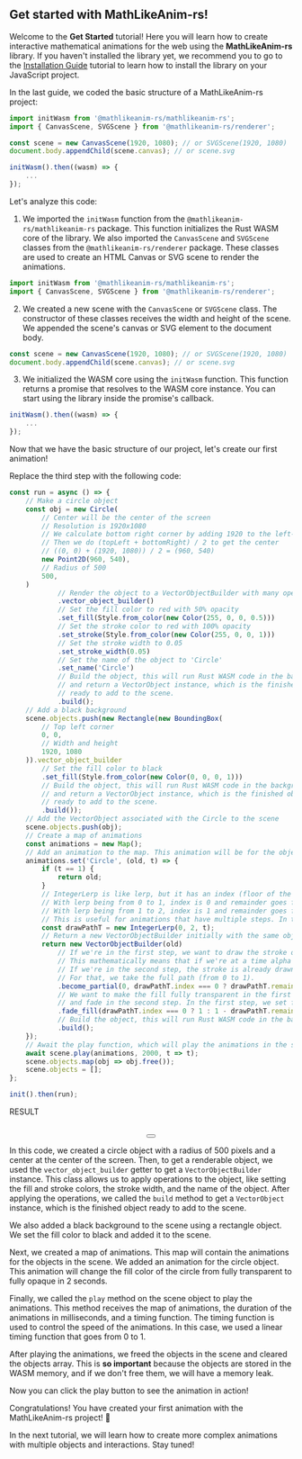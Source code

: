 ## Get started with MathLikeAnim-rs!

Welcome to the **Get Started** tutorial! Here you will learn how to create interactive mathematical animations for the web using the **MathLikeAnim-rs** library. If you haven't installed the library yet, we recommend you to go to the [Installation Guide](./tutorial-Install%20the%20library.html) tutorial to learn how to install the library on your JavaScript project.

In the last guide, we coded the basic structure of a MathLikeAnim-rs project:

```javascript
import initWasm from '@mathlikeanim-rs/mathlikeanim-rs';
import { CanvasScene, SVGScene } from '@mathlikeanim-rs/renderer';

const scene = new CanvasScene(1920, 1080); // or SVGScene(1920, 1080)
document.body.appendChild(scene.canvas); // or scene.svg

initWasm().then((wasm) => {
    ...
});
```

Let's analyze this code:

1. We imported the `initWasm` function from the `@mathlikeanim-rs/mathlikeanim-rs` package. This function initializes the Rust WASM core of the library. We also imported the `CanvasScene` and `SVGScene` classes from the `@mathlikeanim-rs/renderer` package. These classes are used to create an HTML Canvas or SVG scene to render the animations.
```javascript
import initWasm from '@mathlikeanim-rs/mathlikeanim-rs';
import { CanvasScene, SVGScene } from '@mathlikeanim-rs/renderer';
```

2. We created a new scene with the `CanvasScene` or `SVGScene` class. The constructor of these classes receives the width and height of the scene. We appended the scene's canvas or SVG element to the document body.
```javascript
const scene = new CanvasScene(1920, 1080); // or SVGScene(1920, 1080)
document.body.appendChild(scene.canvas); // or scene.svg
```

3. We initialized the WASM core using the `initWasm` function. This function returns a promise that resolves to the WASM core instance. You can start using the library inside the promise's callback.
```javascript
initWasm().then((wasm) => {
    ...
});
```

Now that we have the basic structure of our project, let's create our first animation!

Replace the third step with the following code:

```javascript
const run = async () => {
    // Make a circle object
    const obj = new Circle(
        // Center will be the center of the screen
        // Resolution is 1920x1080
        // We calculate bottom right corner by adding 1920 to the left-most x and 1080 to the top-most y
        // Then we do (topLeft + bottomRight) / 2 to get the center
        // ((0, 0) + (1920, 1080)) / 2 = (960, 540)
        new Point2D(960, 540),
        // Radius of 500
        500,
    )
            // Render the object to a VectorObjectBuilder with many operations
            .vector_object_builder()
            // Set the fill color to red with 50% opacity
            .set_fill(Style.from_color(new Color(255, 0, 0, 0.5)))
            // Set the stroke color to red with 100% opacity
            .set_stroke(Style.from_color(new Color(255, 0, 0, 1)))
            // Set the stroke width to 0.05
            .set_stroke_width(0.05)
            // Set the name of the object to 'Circle'
            .set_name('Circle')
            // Build the object, this will run Rust WASM code in the background
            // and return a VectorObject instance, which is the finished object,
            // ready to add to the scene.
            .build();
    // Add a black background
    scene.objects.push(new Rectangle(new BoundingBox(
        // Top left corner
        0, 0,
        // Width and height
        1920, 1080
    )).vector_object_builder
        // Set the fill color to black
        .set_fill(Style.from_color(new Color(0, 0, 0, 1)))
        // Build the object, this will run Rust WASM code in the background
        // and return a VectorObject instance, which is the finished object,
        // ready to add to the scene.
        .build());
    // Add the VectorObject associated with the Circle to the scene
    scene.objects.push(obj);
    // Create a map of animations
    const animations = new Map();
    // Add an animation to the map. This animation will be for the object we named 'Circle'.
    animations.set('Circle', (old, t) => {
        if (t == 1) {
            return old;
        }
        // IntegerLerp is like lerp, but it has an index (floor of the lerp) and a remainder (fractional part of the lerp)
        // With lerp being from 0 to 1, index is 0 and remainder goes from 0 to 1 until the lerp is 1.
        // With lerp being from 1 to 2, index is 1 and remainder goes from 0 to 1 until the lerp is 2.
        // This is useful for animations that have multiple steps. In this case, we have 2 steps: 0 to 1 and 1 to 2.
        const drawPathT = new IntegerLerp(0, 2, t);
        // Return a new VectorObjectBuilder initially with the same object as the old one
        return new VectorObjectBuilder(old)
            // If we're in the first step, we want to draw the stroke of the circle.
            // This mathematically means that if we're at a time alpha (proportion from 0 to 1), we want to draw the stroke from the very start, proportion 0, to the current alpha.
            // If we're in the second step, the stroke is already drawn, so we want to draw the fill of the circle.
            // For that, we take the full path (from 0 to 1).
            .become_partial(0, drawPathT.index === 0 ? drawPathT.remainder : 1)
            // We want to make the fill fully transparent in the first step, because we're only drawing the stroke,
            // and fade in the second step. In the first step, we set fade factor to 1 (fully transparent), and in the second step, we set it to 1 - remainder (fully opaque). That goes from 1 to 0, so it fades in (0 means fully opaque).
            .fade_fill(drawPathT.index === 0 ? 1 : 1 - drawPathT.remainder)
            // Build the object, this will run Rust WASM code in the background
            .build();
    });
    // Await the play function, which will play the animations in the scene for 2000 milliseconds (2 seconds).
    await scene.play(animations, 2000, t => t);
    scene.objects.map(obj => obj.free());
    scene.objects = [];
};

init().then(run);
```

<script type="importmap">
    {
        "imports": {
            "@mathlikeanim-rs/renderer": "/node_modules/@mathlikeanim-rs/renderer/dist/index.js",
            "/node_modules/@mathlikeanim-rs/renderer/dist/canvas-scene": "/node_modules/@mathlikeanim-rs/renderer/dist/canvas-scene.js",
            "/node_modules/@mathlikeanim-rs/renderer/dist/scene": "/node_modules/@mathlikeanim-rs/renderer/dist/scene.js",
            "/node_modules/@mathlikeanim-rs/renderer/dist/svg-scene": "/node_modules/@mathlikeanim-rs/renderer/dist/svg-scene.js",
            "@mathlikeanim-rs/mathlikeanim-rs": "/node_modules/@mathlikeanim-rs/mathlikeanim-rs/index.js",
            "@mathlikeanim-rs/mathlikeanim-rs/": "/node_modules/@mathlikeanim-rs/mathlikeanim-rs/"
        }
    }
</script>

<div class="pre-div">
    <div class="pre-top-bar-container">
        <div class="code-lang-name-container">
            <div class="code-lang-name">RESULT</div>
        </div>
    </div>
    <div style="margin-top: 2rem;">
        <div style="display: flex; justify-content: center;">
            <canvas id="canvas" width="1920" height="1080"></canvas>
        </div>
        <div style="display: flex; justify-content: center;">
            <button class="icon-button" id="run-button"></button>
        </div>
    </div>
</div>

<script type="module">
    import initWasm from '@mathlikeanim-rs/mathlikeanim-rs';
    import { CanvasScene, SVGScene } from '@mathlikeanim-rs/renderer';
    import { Circle, Point2D, Style, Color, Rectangle, BoundingBox, VectorObjectBuilder, IntegerLerp } from '@mathlikeanim-rs/mathlikeanim-rs';

    const run = async () => {
        button.disabled = true;
        const obj = new Circle(new Point2D(960, 540), 500)
            .vector_object_builder()
            .set_fill(Style.from_color(new Color(255, 0, 0, 0.5)))
            .set_stroke(Style.from_color(new Color(255, 0, 0, 1)))
            .set_stroke_width(0.05)
            .set_name('Circle')
            .build();
        scene.objects.push(new Rectangle(new BoundingBox(0, 0, 1920, 1080))
            .vector_object_builder
            .set_fill(Style.from_color(new Color(0, 0, 0, 1)))
            .build());
        scene.objects.push(obj);
        const animations = new Map();
        animations.set('Circle', (old, t) => {
            if (t == 1) {
                return old;
            }
            const drawPathT = new IntegerLerp(0, 2, t);
            return new VectorObjectBuilder(old)
                .become_partial(0, drawPathT.index === 0 ? drawPathT.remainder : 1)
                .fade_fill(drawPathT.index === 0 ? 1 : 1 - drawPathT.remainder)
                .build();
        });
        await scene.play(animations, 2000, t => t);
        scene.objects.map(obj => obj.free());
        scene.objects = [];
        button.disabled = false;
    };

    const scene = new CanvasScene(1920, 1080);
    const button = document.getElementById('run-button');
    const svgContent = await fetch('/assets/play.svg').then(res => res.text());
    button.innerHTML = svgContent;
    button.addEventListener('click', run);
    const canvas = document.getElementById('canvas');
    scene.canvas = canvas;
    scene.context = canvas.getContext('2d');
    canvas.style.width = '80%';
    canvas.style.height = 'auto';
    initWasm().then(() => run());
</script>

In this code, we created a circle object with a radius of 500 pixels and a center at the center of the screen. Then, to get a renderable object, we used the `vector_object_builder` getter to get a `VectorObjectBuilder` instance. This class allows us to apply operations to the object, like setting the fill and stroke colors, the stroke width, and the name of the object. After applying the operations, we called the `build` method to get a `VectorObject` instance, which is the finished object ready to add to the scene.

We also added a black background to the scene using a rectangle object. We set the fill color to black and added it to the scene.

Next, we created a map of animations. This map will contain the animations for the objects in the scene. We added an animation for the circle object. This animation will change the fill color of the circle from fully transparent to fully opaque in 2 seconds.

Finally, we called the `play` method on the scene object to play the animations. This method receives the map of animations, the duration of the animations in milliseconds, and a timing function. The timing function is used to control the speed of the animations. In this case, we used a linear timing function that goes from 0 to 1.

After playing the animations, we freed the objects in the scene and cleared the objects array. This is **so important** because the objects are stored in the WASM memory, and if we don't free them, we will have a memory leak.

Now you can click the play button to see the animation in action!

Congratulations! You have created your first animation with the MathLikeAnim-rs project! 🎉

In the next tutorial, we will learn how to create more complex animations with multiple objects and interactions. Stay tuned!